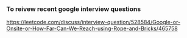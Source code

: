 ### To reivew recent google interview questions

https://leetcode.com/discuss/interview-question/528584/Google-or-Onsite-or-How-Far-Can-We-Reach-using-Rope-and-Bricks/465758